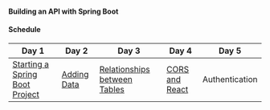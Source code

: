 #### Building an API with Spring Boot

#### Schedule

Day 1 | Day 2 | Day 3 | Day 4 | Day 5
--- | --- | --- | ---  | ---
[Starting a Spring Boot Project](lessons/starting-a-boot-project) | [Adding Data](lessons/data-backed-boot) | [Relationships between Tables](lessons/relationships-between-models) | [CORS and React](lessons/adding-react-with-cors) | Authentication